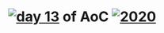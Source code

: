 # [![day 13](13)](https://adventofcode.com/2020/day/13) of AoC [![2020](2020)](https://adventofcode.com/2020)
